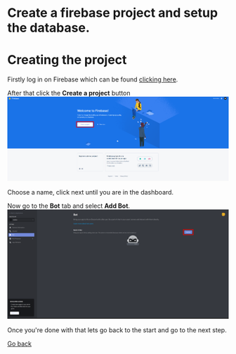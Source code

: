 # Create a firebase project and setup the database.

# Creating the project

Firstly log in on Firebase which can be found [clicking here](https://firebase.google.com/).

After that click the **Create a project** button
![createapp](firebase.png)

Choose a name, click next until you are in the dashboard.

Now go to the **Bot** tab and select **Add Bot**.
![addbot](addbot.png)

Once you're done with that lets go back to the start and go to the next step.

[Go back](../README.md)
